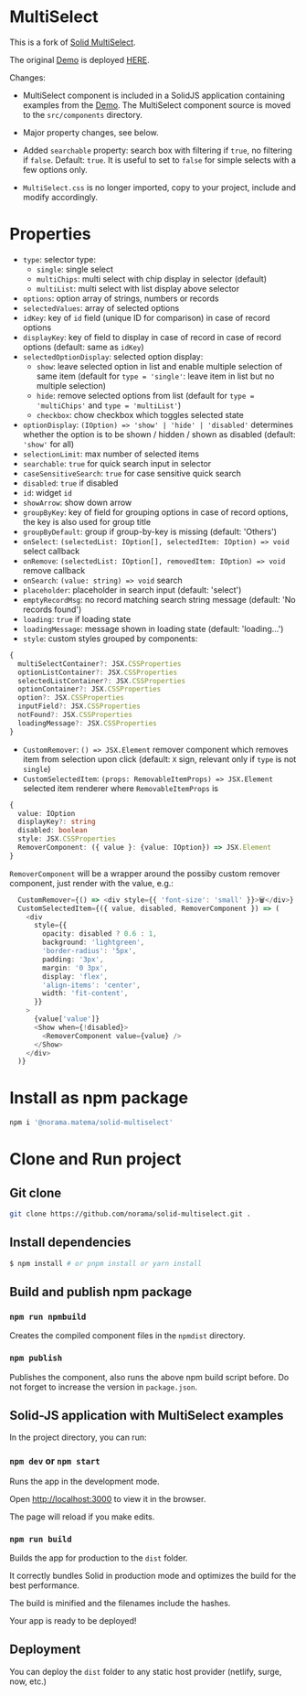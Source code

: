 # MultiSelect

This is a fork of [Solid MultiSelect](https://github.com/digichanges/solid-multiselect).

The original [Demo](https://codesandbox.io/s/solidjs-multiselect-demo-db55z?file=/src/main.tsx)
is deployed [HERE](https://solid-multiselect.vercel.app/).

Changes:

- MultiSelect component is included in a SolidJS application containing examples from the
  [Demo](https://codesandbox.io/s/solidjs-multiselect-demo-db55z?file=/src/main.tsx).
  The MultiSelect component source is moved to the `src/components` directory.

- Major property changes, see below.

- Added `searchable` property: search box with filtering if `true`, no filtering if `false`. Default: `true`. It is useful to set to `false` for simple selects with a few options only.

- `MultiSelect.css` is no longer imported, copy to your project, include and modify accordingly.

# Properties

- `type`: selector type:
  - `single`: single select
  - `multiChips`: multi select with chip display in selector (default)
  - `multiList`: multi select with list display above selector
- `options`: option array of strings, numbers or records
- `selectedValues`: array of selected options
- `idKey`: key of `id` field (unique ID for comparison) in case of record options
- `displayKey`: key of field to display in case of record in case of record options (default: same as `idKey`)
- `selectedOptionDisplay`: selected option display:
  - `show`: leave selected option in list and enable multiple selection of same item
    (default for `type = 'single'`: leave item in list but no multiple selection)
  - `hide`: remove selected options from list
    (default for `type = 'multiChips'` and `type = 'multiList'`)
  - `checkbox`: chow checkbox which toggles selected state
- `optionDisplay`: `(IOption) => 'show' | 'hide' | 'disabled'` determines whether the option is to be
  shown / hidden / shown as disabled (default: `'show'` for all)
- `selectionLimit`: max number of selected items
- `searchable`: `true` for quick search input in selector
- `caseSensitiveSearch`: `true` for case sensitive quick search
- `disabled`: `true` if disabled
- `id`: widget `id`
- `showArrow`: show down arrow
- `groupByKey`: key of field for grouping options in case of record options,
  the key is also used for group title
- `groupByDefault`: group if group-by-key is missing (default: 'Others')
- `onSelect`: `(selectedList: IOption[], selectedItem: IOption) => void` select callback
- `onRemove`: `(selectedList: IOption[], removedItem: IOption) => void` remove callback
- `onSearch`: `(value: string) => void` search
- `placeholder`: placeholder in search input (default: 'select')
- `emptyRecordMsg`: no record matching search string message (default: 'No records found')
- `loading`: `true` if loading state
- `loadingMessage`: message shown in loading state (default: 'loading...')
- `style`: custom styles grouped by components:

```typescript
{
  multiSelectContainer?: JSX.CSSProperties
  optionListContainer?: JSX.CSSProperties
  selectedListContainer?: JSX.CSSProperties
  optionContainer?: JSX.CSSProperties
  option?: JSX.CSSProperties
  inputField?: JSX.CSSProperties
  notFound?: JSX.CSSProperties
  loadingMessage?: JSX.CSSProperties
}
```

- `CustomRemover`: `() => JSX.Element` remover component which removes item from selection upon click (default: `X` sign, relevant only if `type` is not `single`)
- `CustomSelectedItem`: `(props: RemovableItemProps) => JSX.Element` selected item renderer where `RemovableItemProps` is

```typescript
{
  value: IOption
  displayKey?: string
  disabled: boolean
  style: JSX.CSSProperties
  RemoverComponent: ({ value }: {value: IOption}) => JSX.Element
}
```

`RemoverComponent` will be a wrapper around the possiby custom remover component, just render with the value, e.g.:

```typescript
  CustomRemover={() => <div style={{ 'font-size': 'small' }}>🗑</div>}
  CustomSelectedItem={({ value, disabled, RemoverComponent }) => (
    <div
      style={{
        opacity: disabled ? 0.6 : 1,
        background: 'lightgreen',
        'border-radius': '5px',
        padding: '3px',
        margin: '0 3px',
        display: 'flex',
        'align-items': 'center',
        width: 'fit-content',
      }}
    >
      {value['value']}
      <Show when={!disabled}>
        <RemoverComponent value={value} />
      </Show>
    </div>
  )}
```

# Install as npm package

```bash
npm i '@norama.matema/solid-multiselect'
```

# Clone and Run project

## Git clone

```bash
git clone https://github.com/norama/solid-multiselect.git .
```

## Install dependencies

```bash
$ npm install # or pnpm install or yarn install
```

## Build and publish npm package

### `npm run npmbuild`

Creates the compiled component files in the `npmdist` directory.

### `npm publish`

Publishes the component, also runs the above npm build script before.
Do not forget to increase the version in `package.json`.

## Solid-JS application with MultiSelect examples

In the project directory, you can run:

### `npm dev` or `npm start`

Runs the app in the development mode.

Open [http://localhost:3000](http://localhost:3000) to view it in the browser.

The page will reload if you make edits.

### `npm run build`

Builds the app for production to the `dist` folder.

It correctly bundles Solid in production mode and optimizes the build for the best performance.

The build is minified and the filenames include the hashes.

Your app is ready to be deployed!

## Deployment

You can deploy the `dist` folder to any static host provider (netlify, surge, now, etc.)
